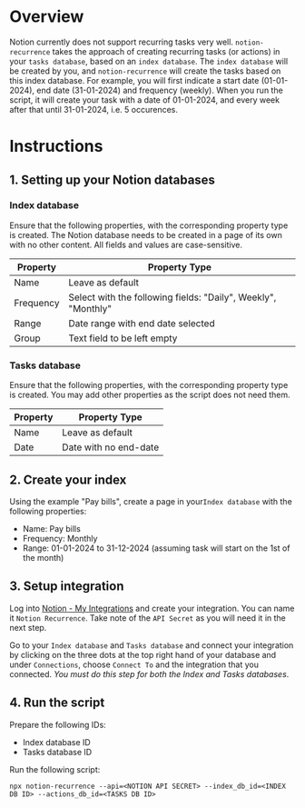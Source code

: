 # Overview

Notion currently does not support recurring tasks very well. `notion-recurrence` takes the approach of creating recurring tasks (or actions) in your `tasks database`, based on an `index database`. The `index database` will be created by you, and `notion-recurrence` will create the tasks based on this index database. For example, you will first indicate a start date (01-01-2024), end date (31-01-2024) and frequency (weekly). When you run the script, it will create your task with a date of 01-01-2024, and every week after that until 31-01-2024, i.e. 5 occurences.

# Instructions

## 1. Setting up your Notion databases

### Index database

Ensure that the following properties, with the corresponding property type is created. The Notion database needs to be created in a page of its own with no other content. All fields and values are case-sensitive.

| Property | Property Type |
|----------|---------------|
|Name|Leave as default|
|Frequency|Select with the following fields: "Daily", Weekly", "Monthly"|
|Range|Date range with end date selected|
|Group|Text field to be left empty|

### Tasks database

Ensure that the following properties, with the corresponding property type is created. You may add other properties as the script does not need them.

| Property | Property Type |
|----------|---------------|
|Name|Leave as default|
|Date|Date with no end-date|

## 2. Create your index

Using the example "Pay bills", create a page in your`Index database` with the following properties:

- Name: Pay bills
- Frequency: Monthly
- Range: 01-01-2024 to 31-12-2024 (assuming task will start on the 1st of the month)

## 3. Setup integration

Log into [Notion - My Integrations](https://www.notion.so/my-integrations) and create your integration. You can name it `Notion Recurrence`. Take note of the `API Secret` as you will need it in the next step.

Go to your `Index database` and `Tasks database` and connect your integration by clicking on the three dots at the top right hand of your database and under `Connections`, choose `Connect To` and the integration that you connected. *You must do this step for both the Index and Tasks databases*.

## 4. Run the script

Prepare the following IDs:
- Index database ID
- Tasks database ID

Run the following script:
```
npx notion-recurrence --api=<NOTION API SECRET> --index_db_id=<INDEX DB ID> --actions_db_id=<TASKS DB ID>
```
